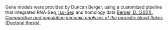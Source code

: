Gene models were provided by Duncan Berger, using a customized pipeline that integrated RNA-Seq, [Iso-Seq](https://www.pacb.com/blog/introduction-of-the-iso-seq-method-state-of-the-art-for-full-length-transcriptome-sequencing/) and homology data [Berger, D. (2021). *Comparative and population genomic analyses of the parasitic blood flukes* (Doctoral thesis)](https://doi.org/10.17863/CAM.86667).
